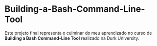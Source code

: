 # Building-a-Bash-Command-Line-Tool
Este projeto final representa o culminar do meu aprendizado no curso de **Building a Bash Command-Line Tool** realizado na Durk University.
